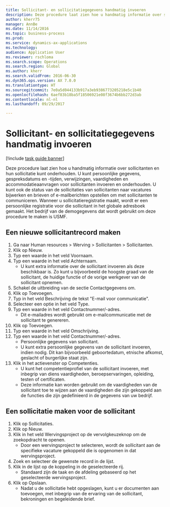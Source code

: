 ```yaml
--- 
title: Sollicitant- en sollicitatiegegevens handmatig invoeren
description: Deze procedure laat zien hoe u handmatig informatie over sollicitanten en hun sollicitatie kunt onderhouden.
author: kherr75
manager: AnnBe
ms.date: 11/14/2016
ms.topic: business-process
ms.prod: 
ms.service: dynamics-ax-applications
ms.technology: 
audience: Application User
ms.reviewer: rschloma
ms.search.scope: Operations
ms.search.region: Global
ms.author: kherr
ms.search.validFrom: 2016-06-30
ms.dyn365.ops.version: AX 7.0.0
ms.translationtype: HT
ms.sourcegitcommit: 7e0a5d044133b917a3eb9386773205218e5c1b40
ms.openlocfilehash: 6aef83b18ba5f18506921e08f3674b6bb272d3ab
ms.contentlocale: nl-nl
ms.lasthandoff: 09/29/2017

---
```

# <a name="enter-applicant-and-application-data-manually"></a>Sollicitant- en sollicitatiegegevens handmatig invoeren

[!include [task guide banner](../../includes/task-guide-banner.md)]

Deze procedure laat zien hoe u handmatig informatie over sollicitanten en hun sollicitatie kunt onderhouden.   U kunt persoonlijke gegevens, gespreksdatums en -tijden, verwijzingen, vaardigheden en accommodatieaanvragen voor sollicitanten invoeren en onderhouden. U kunt ook de status van de sollicitaties van sollicitanten naar vacatures bijwerken en brieven of e-mailberichten opstellen om met sollicitanten te communiceren. Wanneer u sollicitatieregistratie maakt, wordt er een persoonlijke registratie voor die sollicitant in het globale adresboek gemaakt.       Het bedrijf van de demogegevens dat wordt gebruikt om deze procedure te maken is USMF.


## <a name="create-a-new-applicant-record"></a>Een nieuwe sollicitantrecord maken
1. Ga naar Human resources > Werving > Sollicitanten > Sollicitanten.
2. Klik op Nieuw.
3. Typ een waarde in het veld Voornaam.
4. Typ een waarde in het veld Achternaam.
    * U kunt extra informatie over de sollicitant invoeren als deze beschikbaar is. Zo kunt u bijvoorbeeld de hoogste graad van de sollicitant, de huidige functie of de vorige werkgever van de sollicitant opnemen.  
5. Schakel de uitbreiding van de sectie Contactgegevens om.
6. Klik op Toevoegen.
7. Typ in het veld Beschrijving de tekst "E-mail voor communicatie".
8. Selecteer een optie in het veld Type.
9. Typ een waarde in het veld Contactnummer/-adres.
    * Dit e-mailadres wordt gebruikt om e-mailcommunicatie met de sollicitant te genereren.  
10. Klik op Toevoegen.
11. Typ een waarde in het veld Omschrijving.
12. Typ een waarde in het veld Contactnummer/-adres.
    * Persoonlijke gegevens van sollicitant.  
    * U kunt extra persoonlijke gegevens van de sollicitant invoeren, indien nodig. Dit kan bijvoorbeeld geboortedatum, etnische afkomst, geslacht of burgerlijke staat zijn.  
13. Klik in het actievenster op Competenties.
    * U kunt het competentieprofiel van de sollicitant invoeren, met inbegrip van diens vaardigheden, beroepservaringen, opleiding, testen of certificaten.  
    * Deze informatie kan worden gebruikt om de vaardigheden van de sollicitant toe te wijzen aan de vaardigheden die zijn gekoppeld aan de functies die zijn gedefinieerd in de gegevens van uw bedrijf.   

## <a name="create-an-application-for-the-applicant"></a>Een sollicitatie maken voor de sollicitant
1. Klik op Sollicitaties.
2. Klik op Nieuw.
3. Klik in het veld Wervingsproject op de vervolgkeuzeknop om de zoekopdracht te openen.
    * Door een wervingsproject te selecteren, wordt de sollicitant aan de specifieke vacature gekoppeld die is opgenomen in dat wervingsproject.  
4. Zoek en selecteer de gewenste record in de lijst.
5. Klik in de lijst op de koppeling in de geselecteerde rij.
    * Standaard zijn de taak en de afdeling gebaseerd op het geselecteerde wervingsproject.  
6. Klik op Opslaan.
    * Nadat u de sollicitatie hebt opgeslagen, kunt u er documenten aan toevoegen, met inbegrip van de ervaring van de sollicitant, bekroningen en begeleidende brief.  


